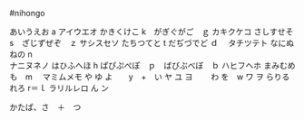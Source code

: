 #nihongo

あいうえお  a
アイウエオ
かきくけこ  k　がぎぐがご　ｇ
カキクケコ
さしすせそ  s　ざじずぜぞ　ｚ
サシスセソ
たちつてと  t  だぢづでど  ｄ　
タチツテト
なにぬねの  n  
ナニヌネノ
はひふへほ  h  ぱぴぷぺぽ　ｐ　ばびぶべぼ　ｂ
ハヒフヘホ
まみむめも　m　
マミムメモ
や  ゆ  よ　　y　+　い
ヤ  ユ  ヨ　　
わ      を　w
ワ      ヲ
らりるれろ r＝ｌ
ラリルレロ
ん
ン

かたぱ、さ　＋　つ
